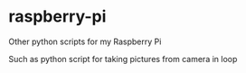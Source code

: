 # raspberry-pi
Other python scripts for my Raspberry Pi

Such as python script for taking pictures from camera in loop
